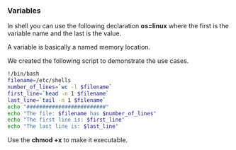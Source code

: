 ### Variables

In shell you can use the following declaration **os=linux** where the first is the variable name and the last is the value.

A variable is basically a named memory location.

We created the following script to demonstrate the use cases.

``` bash
!/bin/bash
filename=/etc/shells
number_of_lines=`wc -l $filename`
first_line=`head -n 1 $filename`
last_line=`tail -n 1 $filename`
echo "#########################"
echo "The file: $filename has $number_of_lines"
echo "The first line is: $first_line"
echo "The last line is: $last_line"
```

Use the **chmod +x** to make it executable.